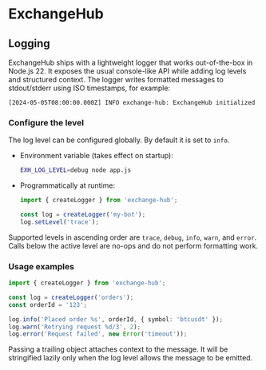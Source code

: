 # ExchangeHub

## Logging

ExchangeHub ships with a lightweight logger that works out-of-the-box in Node.js 22.
It exposes the usual console-like API while adding log levels and structured context.
The logger writes formatted messages to stdout/stderr using ISO timestamps, for example:

```
[2024-05-05T08:00:00.000Z] INFO exchange-hub: ExchangeHub initialized
```

### Configure the level

The log level can be configured globally. By default it is set to `info`.

- Environment variable (takes effect on startup):
  ```bash
  EXH_LOG_LEVEL=debug node app.js
  ```
- Programmatically at runtime:

  ```ts
  import { createLogger } from 'exchange-hub';

  const log = createLogger('my-bot');
  log.setLevel('trace');
  ```

Supported levels in ascending order are `trace`, `debug`, `info`, `warn`, and `error`.
Calls below the active level are no-ops and do not perform formatting work.

### Usage examples

```ts
import { createLogger } from 'exchange-hub';

const log = createLogger('orders');
const orderId = '123';

log.info('Placed order %s', orderId, { symbol: 'btcusdt' });
log.warn('Retrying request %d/3', 2);
log.error('Request failed', new Error('timeout'));
```

Passing a trailing object attaches context to the message. It will be stringified lazily
only when the log level allows the message to be emitted.
